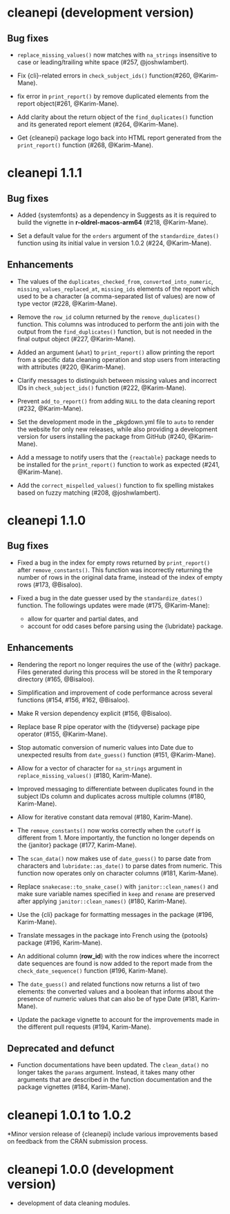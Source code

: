 # cleanepi (development version)

## Bug fixes

* `replace_missing_values()` now matches with `na_strings` insensitive to
case or leading/trailing white space (#257, @joshwlambert).

* Fix {cli}-related errors in `check_subject_ids()` function(#260, @Karim-Mane).

* fix error in `print_report()` by remove duplicated elements from the report
object(#261, @Karim-Mane).

* Add clarity about the return object of the `find_duplicates()` function and
its generated report element (#264, @Karim-Mane).

* Get {cleanepi} package logo back into HTML report generated from the
`print_report()` function (#268, @Karim-Mane).

# cleanepi 1.1.1

## Bug fixes

* Added {systemfonts} as a dependency in Suggests as it is required to build the
vignette in **r-oldrel-macos-arm64** (#218, @Karim-Mane).

* Set a default value for the `orders` argument of the `standardize_dates()`
function using its initial value in version 1.0.2 (#224, @Karim-Mane).

## Enhancements

* The values of the `duplicates_checked_from`, `converted_into_numeric`,
`missing_values_replaced_at`, `missing_ids` elements of the report which used to
be a character (a comma-separated list of values) are now of type vector
(#228, @Karim-Mane).

* Remove the `row_id` column returned by the `remove_duplicates()` function.
This columns was introduced to perform the anti join with the output from the
`find_duplicates()` function, but is not needed in the final output object
(#227, @Karim-Mane).

* Added an argument (`what`) to `print_report()` allow printing the report from
a specific data cleaning operation and stop users from interacting with
attributes (#220, @Karim-Mane).

* Clarify messages to distinguish between missing values and incorrect IDs in
`check_subject_ids()` function (#222, @Karim-Mane).

* Prevent `add_to_report()` from adding `NULL` to the data cleaning report
(#232, @Karim-Mane).

* Set the development mode in the _pkgdown.yml file to `auto` to  render
the website for only new releases,  while also providing a development version
for users installing the package from GitHub
(#240, @Karim-Mane).

* Add a message to notify users that the `{reactable}` package needs to be
installed for the `print_report()` function to work as expected
(#241, @Karim-Mane).

* Add the `correct_mispelled_values()` function to fix spelling mistakes based
on fuzzy matching (#208, @joshwlambert).

# cleanepi 1.1.0

## Bug fixes

* Fixed a bug in the index for empty rows returned by `print_report()` after
`remove_constants()`. This function was incorrectly returning the number of rows
in the original data frame, instead of the index of empty rows (#173, @Bisaloo).

* Fixed a bug in the date guesser used by the `standardize_dates()` function.
The followings updates were made (#175, @Karim-Mane):
  * allow for quarter and partial dates, and
  * account for odd cases before parsing using the {lubridate} package.

## Enhancements

* Rendering the report no longer requires the use of the {withr} package. Files
generated during this process will be stored in the R temporary directory
(#165, @Bisaloo).

* Simplification and improvement of code performance across several functions
(#154, #156, #162, @Bisaloo).

* Make R version dependency explicit (#156, @Bisaloo).

* Replace base R pipe operator with the {tidyverse} package pipe operator
(#155, @Karim-Mane).

* Stop automatic conversion of numeric values into Date due to unexpected
results from `date_guess()` function (#151, @Karim-Mane).

* Allow for a vector of character for `na_strings` argument in
`replace_missing_values()` (#180, Karim-Mane).

* Improved messaging to differentiate between duplicates found in the subject
IDs column and duplicates across multiple columns (#180, Karim-Mane).

* Allow for iterative constant data removal (#180, Karim-Mane).

* The `remove_constants()` now works correctly when the `cutoff` is different
from 1. More importantly, the function no longer depends on the {janitor}
package (#177, Karim-Mane).

* The `scan_data()` now makes use of `date_guess()` to parse date from
characters and `lubridate::as_date()` to parse dates from numeric. This function
now operates only on character columns (#181, Karim-Mane).

* Replace `snakecase::to_snake_case()` with `janitor::clean_names()` and make
sure variable names specified in `keep` and `rename` are preserved after
applying `janitor::clean_names()` (#180, Karim-Mane).

* Use the {cli} package for formatting messages in the package
(#196, Karim-Mane).

* Translate messages in the package into French using the {potools}
package (#196, Karim-Mane).

* An additional column (**row_id**) with the row indices where the incorrect
date sequences are found is now added to the report made from the
`check_date_sequence()` function (#196, Karim-Mane).

* The `date_guess()` and related functions now returns a list of two elements:
the converted values and a boolean that informs about the presence of numeric
values that can also be of type Date (#181, Karim-Mane).

* Update the package vignette to account for the improvements made in the
different pull requests (#194, Karim-Mane).

## Deprecated and defunct

* Function documentations have been updated. The `clean_data()` no longer takes
the `params` argument. Instead, it takes many other arguments that are described
in the function documentation and the package vignettes (#184, Karim-Mane).

# cleanepi 1.0.1 to 1.0.2

*Minor version release of {cleanepi} include various improvements based on
feedback from the CRAN submission process.

# cleanepi 1.0.0 (development version)

* development of data cleaning modules.


